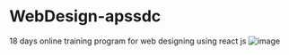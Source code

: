 # WebDesign-apssdc
18 days online training program for web designing using react js
![image](https://i.pinimg.com/736x/04/d2/34/04d23484b0a7ab2c1840b4c6a7cf78c7.jpg)
